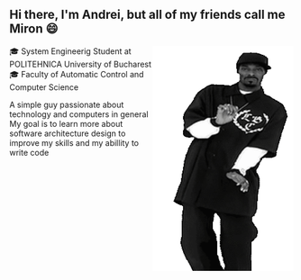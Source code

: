 ## Hi there, I'm Andrei, but all of my friends call me Miron :smile:

<img align="right" src = "https://github.com/mironandrei/mironandrei/blob/main/snoop-dogg-dancing.gif" width="250" height = "400"/>

:mortar_board: System Engineerig Student at POLITEHNICA University of Bucharest
:mortar_board: Faculty of Automatic Control and Computer Science


A simple guy passionate about technology and computers in general
My goal is to learn more about software architecture design to improve my skills and my abillity to write code

